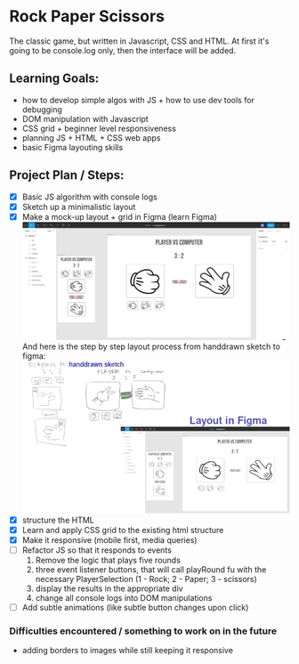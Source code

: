 # Rock Paper Scissors
The classic game, but written in Javascript, CSS and HTML. 
At first it's going to be console.log only, then the interface will be added.

## Learning Goals:
- how to develop simple algos with JS + how to use dev tools for debugging
- DOM manipulation with Javascript
- CSS grid + beginner level responsiveness
- planning JS + HTML + CSS web apps
- basic Figma layouting skills

## Project Plan / Steps:
- [x] Basic JS algorithm with console logs
- [x] Sketch up a minimalistic layout
- [x] Make a mock-up layout + grid in Figma (learn Figma) ![finished layout](images/layout_in_figma.png)
  And here is the step by step layout process from handdrawn sketch to figma:
  ![Step by Step layout progress](images/layout_steps_wip.png)
- [x] structure the HTML
- [x] Learn and apply CSS grid to the existing html structure
- [x] Make it responsive (mobile first, media queries)
- [ ] Refactor JS so that it responds to events
  1. Remove the logic that plays five rounds
  2. three event listener buttons, that will call playRound fu with the necessary PlayerSelection (1 - Rock; 2 - Paper; 3 - scissors)
  1. display the results in the appropriate div
  2. change all console logs into DOM manipulations
- [ ] Add subtle animations (like subtle button changes upon click)

### Difficulties encountered / something to work on in the future
- adding borders to images while still keeping it responsive